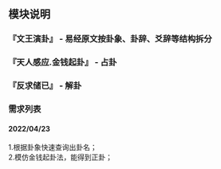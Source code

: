 ## 模块说明

### 『文王演卦』 - 易经原文按卦象、卦辞、爻辞等结构拆分

### 『天人感应.金钱起卦』 - 占卦

### 『反求储已』 - 解卦

### 需求列表
#### 2022/04/23
1.根据卦象快速查询出卦名；<br/>
2.模仿金钱起卦法，能得到正卦；
